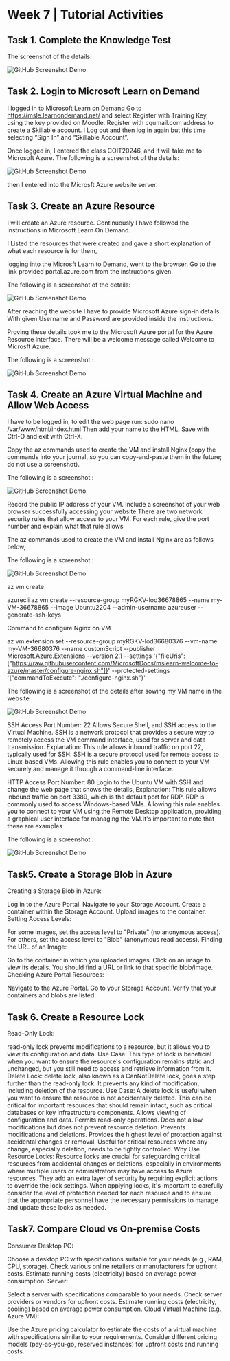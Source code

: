 # Week 7 | Tutorial Activities

## Task 1. Complete the Knowledge Test

The screenshot of the details:

![GitHub Screenshot Demo](images/week7-task1.png)


## Task 2. Login to Microsoft Learn on Demand

I logged in to Microsoft Learn on Demand
Go to https://msle.learnondemand.net/ and select Register with Training Key, using the key provided on 
Moodle. Register with cqumail.com address to create a Skillable account. I Log out and then log in 
again but this time selecting “Sign In” and “Skillable Account”. 

Once logged in, I entered the class COIT20246, and it will take me to Microsoft Azure. The following is a screenshot of the details:

![GitHub Screenshot Demo](images/week7-task2.png)

then I entered into the Microsft Azure website server.


## Task 3. Create an Azure Resource 

I will create an Azure resource. Continuously I have followed the instructions in Microsoft Learn On Demand.

I Listed the resources that were created and gave a short explanation of what each resource is for them,

logging into the Microsft Learn to Demand, went to the browser. Go to the link provided portal.azure.com from the instructions given.


The following is a screenshot of the details:

![GitHub Screenshot Demo](images/week7-task3.1.png)

After reaching the website I have to provide Microsoft Azure sign-in details. With given 
Username and  Password are provided inside the instructions.

Proving these details took me to the Microsoft Azure portal for the Azure Resource interface. There will be a welcome message called Welcome to Microsft Azure.

The following is a screenshot :

![GitHub Screenshot Demo](images/week7-task3.2.png)


## Task 4. Create an Azure Virtual Machine and Allow Web Access

I have to be logged in, to edit the web page run:
sudo nano /var/www/html/index.html
Then add your name to the HTML. Save with Ctrl-O and exit with Ctrl-X.
 
Copy the az commands used to create the VM and install Nginx (copy the commands into your 
journal, so you can copy-and-paste them in the future; do not use a screenshot). 

The following is a screenshot :

![GitHub Screenshot Demo](images/week7-task4.1.png)

Record the public IP address of your VM.
Include a screenshot of your web browser successfully accessing your website 
There are two network security rules that allow access to your VM. For each rule, give the port 
number and explain what that rule allows 

The az commands used to create the VM and install Nginx are as follows below,


The following is a screenshot :

![GitHub Screenshot Demo](images/week7-task4.2.png)


az vm create

azurecli az vm create
--resource-group myRGKV-lod36678865
--name my-VM-36678865
--image Ubuntu2204
--admin-username azureuser
--generate-ssh-keys

Command to configure Nginx on VM

az vm extension set
--resource-group myRGKV-lod36680376
--vm-name my-VM-36680376
--name customScript
--publisher Microsoft.Azure.Extensions
--version 2.1
--settings '{"fileUris":["https://raw.githubusercontent.com/MicrosoftDocs/mslearn-welcome-to-azure/master/configure-nginx.sh"]}'
--protected-settings '{"commandToExecute": "./configure-nginx.sh"}'

The following is a screenshot of the details after sowing my VM name in the website

![GitHub Screenshot Demo](images/week7-task4.3.png)



SSH Access
Port Number: 22
Allows Secure Shell, and SSH access to the Virtual Machine. SSH is a network protocol that provides a secure way to remotely access the VM command interface, used for server and  data transmission. Explanation: This rule allows inbound traffic on port 22, typically used for SSH. SSH is a secure protocol used for remote access to Linux-based VMs. Allowing this rule enables you to connect to your VM securely and manage it through a command-line interface.


HTTP Access
Port Number: 80
Login to the Ubuntu VM with SSH and change the web page that shows the details, Explanation: This rule allows inbound traffic on port 3389, which is the default port for RDP. RDP is commonly used to access Windows-based VMs. Allowing this rule enables you to connect to your VM using the Remote Desktop application, providing a graphical user interface for managing the VM.It's important to note that these are examples


The following is a screenshot :

![GitHub Screenshot Demo](images/week7-task4.4.png)


## Task5. Create a Storage Blob in Azure

Creating a Storage Blob in Azure:

Log in to the Azure Portal.
Navigate to your Storage Account.
Create a container within the Storage Account.
Upload images to the container.
Setting Access Levels:

For some images, set the access level to "Private" (no anonymous access).
For others, set the access level to "Blob" (anonymous read access).
Finding the URL of an Image:

Go to the container in which you uploaded images.
Click on an image to view its details.
You should find a URL or link to that specific blob/image.
Checking Azure Portal Resources:

Navigate to the Azure Portal.
Go to your Storage Account.
Verify that your containers and blobs are listed.

## Task 6. Create a Resource Lock

Read-Only Lock:

read-only lock prevents modifications to a resource, but it allows you to view its configuration and data.
Use Case: This type of lock is beneficial when you want to ensure the resource's configuration remains static and unchanged, but you still need to access and retrieve information from it.
Delete Lock:
delete lock, also known as a CanNotDelete lock, goes a step further than the read-only lock. It prevents any kind of modification, including deletion of the resource.
Use Case: A delete lock is useful when you want to ensure the resource is not accidentally deleted. This can be critical for important resources that should remain intact, such as critical databases or key infrastructure components.
Allows viewing of configuration and data.
Permits read-only operations.
Does not allow modifications but does not prevent resource deletion.
Prevents modifications and deletions.
Provides the highest level of protection against accidental changes or removal.
Useful for critical resources where any change, especially deletion, needs to be tightly controlled.
Why Use Resource Locks:
Resource locks are crucial for safeguarding critical resources from accidental changes or deletions, especially in environments where multiple users or administrators may have access to Azure resources. They add an extra layer of security by requiring explicit actions to override the lock settings.
When applying locks, it's important to carefully consider the level of protection needed for each resource and to ensure that the appropriate personnel have the necessary permissions to manage and update these locks as needed.


## Task7. Compare Cloud vs On-premise Costs

Consumer Desktop PC:

Choose a desktop PC with specifications suitable for your needs (e.g., RAM, CPU, storage).
Check various online retailers or manufacturers for upfront costs.
Estimate running costs (electricity) based on average power consumption.
Server:

Select a server with specifications comparable to your needs.
Check server providers or vendors for upfront costs.
Estimate running costs (electricity, cooling) based on average power consumption.
Cloud Virtual Machine (e.g., Azure VM):

Use the Azure pricing calculator to estimate the costs of a virtual machine with specifications similar to your requirements.
Consider different pricing models (pay-as-you-go, reserved instances) for upfront costs and running costs.







